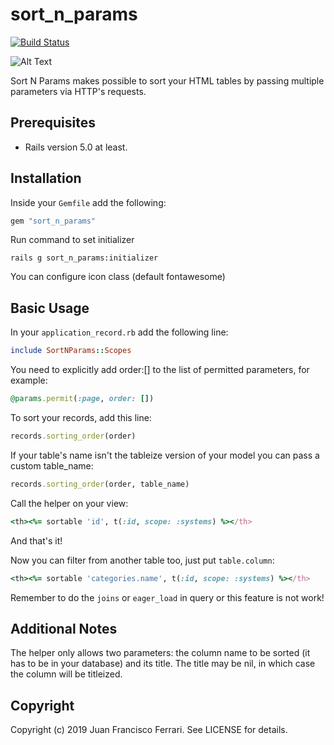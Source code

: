 # sort_n_params

[![Build Status](https://travis-ci.org/JuannFerrari/sort_n_params.svg?branch=master)](https://travis-ci.org/JuannFerrari/sort_n_params)

![Alt Text](https://media.giphy.com/media/Ii4bBTw8tBTESSQOJ7/giphy.gif)

Sort N Params makes possible to sort your HTML tables by passing multiple parameters via HTTP's requests.

## Prerequisites

- Rails version 5.0 at least.

## Installation

Inside your `Gemfile` add the following:

```ruby
gem "sort_n_params"
```

Run command to set initializer

```
rails g sort_n_params:initializer
```

You can configure icon class (default fontawesome)


## Basic Usage

In your `application_record.rb` add the following line:
```ruby
include SortNParams::Scopes
```

You need to explicitly add order:[] to the list of permitted parameters, for example:

```ruby
@params.permit(:page, order: [])
```

To sort your records, add this line:
```ruby
records.sorting_order(order)
```

If your table's name isn't the tableize version of your model you can pass a custom table_name:
```ruby
records.sorting_order(order, table_name)
```

Call the helper on your view:
```ruby
<th><%= sortable 'id', t(:id, scope: :systems) %></th>
```
And that's it!

Now you can filter from another table too, just put `table.column`:
```ruby
<th><%= sortable 'categories.name', t(:id, scope: :systems) %></th>
```
Remember to do the `joins` or `eager_load` in query or this feature is not work!


## Additional Notes

The helper only allows two parameters: the column name to be sorted (it has to be in your database) and its title.
The title may be nil, in which case the column will be titleized.

## Copyright

Copyright (c) 2019 Juan Francisco Ferrari. See LICENSE for details.
